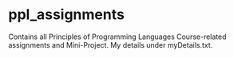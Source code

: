 # ppl_assignments
Contains all Principles of Programming Languages Course-related assignments and Mini-Project.
My details under myDetails.txt.

